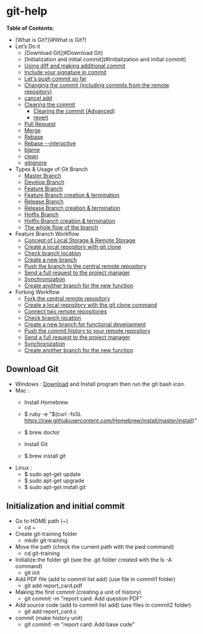 # git-help

**Table of Contents:**
  - [What is Git?](#What is Git?)
  - Let’s Do it
    - [Download Git](#Download Git)
    - [Initialization and initial commit](#Initialization and initial commit)
    - [Using diff and making additional commit]()
    - [Include your signature in commit]()
    - [Let's push commit so far]()
    - [Changing the commit (including commits from the remote repository)]()
    - [cancel add]()
    - [Clearing the commit]()
      - [Clearing the commit (Advanced)]()
      - [revert]()
    - [Pull Request]()
    - [Merge]()
    - [Rebase]()
    - [Rebase --interactive]()
    - [blame]()
    - [clean]()
    - [gitignore]()
  - Types & Usage of Git Branch
    - [Master Branch]()
    - [Develop Branch]()
    - [Feature Branch]()
    - [Feature Branch creation & termination]()
    - [Release Branch]()
    - [Release Branch creation & termination]()
    - [Hotfix Branch]()
    - [Hotfix Branch creation & termination]()
    - [The whole flow of the branch]()
  - Feature Branch Workflow
    - [Concept of Local Storage & Remote Storage]()
    - [Create a local repository with git clone]()
    - [Check branch location]()
    - [Create a new branch]()
    - [Push the branch to the central remote repository]()
    - [Send a full request to the project manager]()
    - [Synchronization]()
    - [Create another branch for the new function]()
  - Forking Workflow
    - [Fork the central remote repository]()
    - [Create a local repository with the git clone command]()
    - [Connect two remote repositories]()
    - [Check branch location]()
    - [Create a new branch for functional development]()
    - [Push the commit history to your remote repository]()
    - [Send a full request to the project manager]()
    - [Synchronization]()
    - [Create another branch for the new function]()
  

## Download Git
  - Windows : [Download](https://git-scm.com/download/win) and Install program then run the git bash icon.
  - Mac :
    - Install Homebrew
    - $ ruby -e "$(curl -fsSL https://raw.githubusercontent.com/Homebrew/install/master/install)”
    - $ brew doctor
  
    - Install Git
    - $ brew install git
  - Linux :
    - $ sudo apt-get update
    - $ sudo apt-get upgrade
    - $ sudo apt-get install git

## Initialization and initial commit
  - Go to HOME path (~)
    - cd ~
  - Create git-training folder
    - mkdir git-training
  - Move the path (check the current path with the pwd command)
    - cd git-training
  - Initialize the folder git (see the .git folder created with the ls -A command)
    - git init
  - Add PDF file (add to commit list add) (use file in commit1 folder)
    - git add report_card.pdf
  - Making the first commit (creating a unit of history)
    - git commit -m "report card: Add question PDF"
  - Add source code (add to commit list add) (use files in commit2 folder)
    - git add report_card.c
  - commit (make history unit)
    - git commit -m "report card: Add base code"
    
